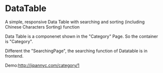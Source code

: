 # DataTable
A simple, responsive Data Table with searching and sorting (including Chinese Characters Sorting) function

Data Table is a componenet shown in the "Category" Page. So the container is "Category".

Different the "SearchingPage", the searching function of Datatable is in frontend. 

Demo:http://jipannyc.com/category/1